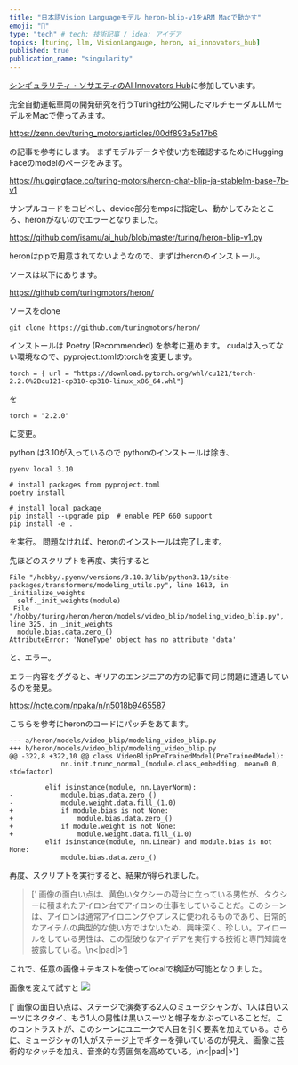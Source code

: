 ```yaml
---
title: "日本語Vision Languageモデル heron-blip-v1をARM Macで動かす"
emoji: "🤖"
type: "tech" # tech: 技術記事 / idea: アイデア
topics: [turing, llm, VisionLangauge, heron, ai_innovators_hub]
published: true
publication_name: "singularity"
---
```


[シンギュラリティ・ソサエティのAI Innovators Hub](https://singularitysociety.org/activities/aihub/)に参加しています。

完全自動運転車両の開発研究を行うTuring社が公開したマルチモーダルLLMモデルをMacで使ってみます。

https://zenn.dev/turing_motors/articles/00df893a5e17b6

の記事を参考にします。
まずモデルデータや使い方を確認するためにHugging Faceのmodelのページをみます。

https://huggingface.co/turing-motors/heron-chat-blip-ja-stablelm-base-7b-v1

サンプルコードをコピペし、device部分をmpsに指定し、動かしてみたところ、heronがないのでエラーとなりました。

https://github.com/isamu/ai_hub/blob/master/turing/heron-blip-v1.py

heronはpipで用意されてないようなので、まずはheronのインストール。

ソースは以下にあります。

https://github.com/turingmotors/heron/

ソースをclone
```
git clone https://github.com/turingmotors/heron/
```

インストールは Poetry (Recommended) を参考に進めます。
cudaは入ってない環境なので、pyproject.tomlのtorchを変更します。


```
torch = { url = "https://download.pytorch.org/whl/cu121/torch-2.2.0%2Bcu121-cp310-cp310-linux_x86_64.whl"}
```
を
```
torch = "2.2.0"
```
に変更。

python は3.10が入っているので pythonのインストールは除き、

```
pyenv local 3.10

# install packages from pyproject.toml
poetry install

# install local package
pip install --upgrade pip  # enable PEP 660 support
pip install -e .

```

を実行。
問題なければ、heronのインストールは完了します。


先ほどのスクリプトを再度、実行すると

```
File "/hobby/.pyenv/versions/3.10.3/lib/python3.10/site-packages/transformers/modeling_utils.py", line 1613, in _initialize_weights
  self._init_weights(module)
 File "/hobby/turing/heron/heron/models/video_blip/modeling_video_blip.py", line 325, in _init_weights
  module.bias.data.zero_()
AttributeError: 'NoneType' object has no attribute 'data'
```
と、エラー。

エラー内容をググると、ギリアのエンジニアの方の記事で同じ問題に遭遇しているのを発見。

https://note.com/npaka/n/n5018b9465587

こちらを参考にheronのコードにパッチをあてます。

```
--- a/heron/models/video_blip/modeling_video_blip.py
+++ b/heron/models/video_blip/modeling_video_blip.py
@@ -322,8 +322,10 @@ class VideoBlipPreTrainedModel(PreTrainedModel):
             nn.init.trunc_normal_(module.class_embedding, mean=0.0, std=factor)
 
         elif isinstance(module, nn.LayerNorm):
-            module.bias.data.zero_()
-            module.weight.data.fill_(1.0)
+            if module.bias is not None:
+                module.bias.data.zero_()
+            if module.weight is not None:
+                module.weight.data.fill_(1.0)
         elif isinstance(module, nn.Linear) and module.bias is not None:
             module.bias.data.zero_()
```

再度、スクリプトを実行すると、結果が得られました。


>[' 画像の面白い点は、黄色いタクシーの荷台に立っている男性が、タクシーに積まれたアイロン台でアイロンの仕事をしていることだ。このシーンは、アイロンは通常アイロニングやプレスに使われるものであり、日常的なアイテムの典型的な使い方ではないため、興味深く、珍しい。アイロールをしている男性は、この型破りなアイデアを実行する技術と専門知識を披露している。\n<|pad|>']


これで、任意の画像＋テキストを使ってlocalで検証が可能となりました。

画像を変えて試すと
![](https://grapee.jp/wp-content/uploads/53165_main.jpg)

[' 画像の面白い点は、ステージで演奏する2人のミュージシャンが、1人は白いスーツにネクタイ、もう1人の男性は黒いスーツと帽子をかぶっていることだ。このコントラストが、このシーンにユニークで人目を引く要素を加えている。さらに、ミュージシャの1人がステージ上でギターを弾いているのが見え、画像に芸術的なタッチを加え、音楽的な雰囲気を高めている。\n<|pad|>']
